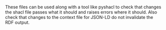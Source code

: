 These files can be used along with a tool like pyshacl to check that changes the shacl file passes what it should and raises errors where it should. Also check that changes to the context file for JSON-LD do not invalidate the RDF output.